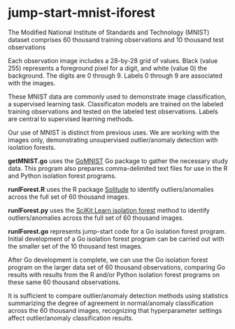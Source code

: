 # jump-start-mnist-iforest

The Modified National Institute of Standards and Technology (MNIST) dataset comprises 60 thousand training observations and 10 thousand test observations

Each observation image includes a 28-by-28 grid of values. Black (value 255) represents a foreground pixel for a digit, and white (value 0) the background. The digits are 0 through 9.
Labels 0 through 9 are associated with the images. 

These MNIST data are commonly used to demonstrate image classification, a supervised learning task. Classificaton models are trained on the labeled training observations and tested on the labeled test observations. Labels are central to supervised learning methods.

Our use of MNIST is distinct from previous uses. We are working with the images only, demonstrating unsupervised outlier/anomaly detection with isolation forests.

**getMNIST.go** uses the [GoMNIST](https://github.com/petar/GoMNIST) Go package to gather the necessary study data. This program also prepares comma-delimited text files for use in the R and Python isolation forest programs.

**runIForest.R** uses the R package [Solitude](https://cran.r-project.org/web/packages/solitude/solitude.pdf) to identify outliers/anomalies across the full set of 60 thousand images.

**runIForest.py** uses the [SciKit Learn isolation forest](https://scikit-learn.org/stable/modules/generated/sklearn.ensemble.IsolationForest.html) method to identify outliers/anomalies across the full set of 60 thousand images.

**runIForest.go** represents jump-start code for a Go isolation forest program. Initial development of a Go isolation forest program can be carried out with the smaller set of the 10 thousand test images. 

After Go development is complete, we can use the Go isolation forest program on the larger data set of 60 thousand observations, comparing Go results with results from the R and/or Python isolation forest programs on these same 60 thousand observations.

It is sufficient to compare outlier/anomaly detection methods using statistics summarizing the degree of agreement in normal/anomaly classification across the 60 thousand images, recognizing that hyperparameter settings affect outlier/anomaly classification results. 

